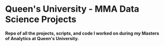 # Queen's University - MMA Data Science Projects
#### Repo of all the projects, scripts, and code I worked on during my Masters of Analytics at Queen's University.
